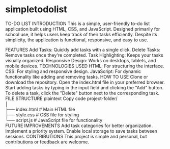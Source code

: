 # simpletodolist
TO-DO LIST
INTRODUCTION
This is a simple, user-friendly to-do list application built using HTML, CSS, and JavaScript. Designed primarily for school use, it helps users keep track of their tasks efficiently. Despite its simplicity, the application is functional, responsive, and easy to use.

FEATURES
Add Tasks: Quickly add tasks with a single click.
Delete Tasks: Remove tasks once they're completed.
Task Highlighting: Keeps your tasks visually organized.
Responsive Design: Works on desktops, tablets, and mobile devices.
TECHNOLOGIES USED
HTML: For structuring the interface.
CSS: For styling and responsive design.
JavaScript: For dynamic functionality like adding and removing tasks.
HOW TO USE
Clone or download the repository.
Open the index.html file in your preferred browser.
Start adding tasks by typing in the input field and clicking the "Add" button.
To delete a task, click the "Delete" button next to the corresponding task.
FILE STRUCTURE
plaintext
Copy code
project-folder/  
│  
├── index.html    # Main HTML file  
├── style.css     # CSS file for styling  
└── script.js     # JavaScript file for functionality  
FUTURE IMPROVEMENTS
Add task categories for better organization.
Implement a priority system.
Enable local storage to save tasks between sessions.
CONTRIBUTIONS
This project is simple and personal, but contributions or feedback are welcome.
